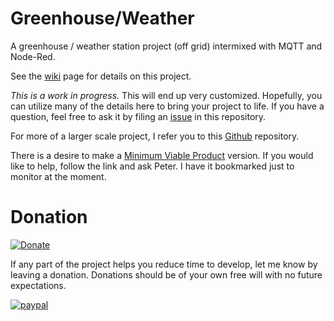 # Greenhouse/Weather
A greenhouse / weather station project (off grid) intermixed with MQTT and Node-Red.

See the [wiki](https://github.com/jr3cermak/greenhouse-weather/wiki) page for details on this project.

*This is a work in progress.*  This will end up very customized.  Hopefully, you can utilize many of
the details here to bring your project to life.   If you have a question, feel free to ask it by filing
an [issue](https://github.com/jr3cermak/greenhouse-weather/issues) in this repository.

For more of a larger scale project, I refer you to this
[Github](https://github.com/OpenAgInitiative/openag_pfc2) repository.

There is a desire to make a 
[Minimum Viable Product](https://community.particle.io/t/designing-a-multifuction-greenhouse-controller/30912/18?u=cermak)
version.  If you would like to help, follow the link and ask Peter.   I have it bookmarked just to monitor at
the moment.

# Donation
[![Donate](https://img.shields.io/badge/Donate-PayPal-green.svg)](https://www.paypal.com/cgi-bin/webscr?cmd=_s-xclick&hosted_button_id=8CMMZ9AS8MG76)

If any part of the project helps you reduce time to develop, let me know by leaving a donation. 
Donations should be of your own free will with no future expectations.

[![paypal](https://www.paypalobjects.com/en_US/i/btn/btn_donateCC_LG.gif)](https://www.paypal.com/cgi-bin/webscr?cmd=_s-xclick&hosted_button_id=8CMMZ9AS8MG76)
